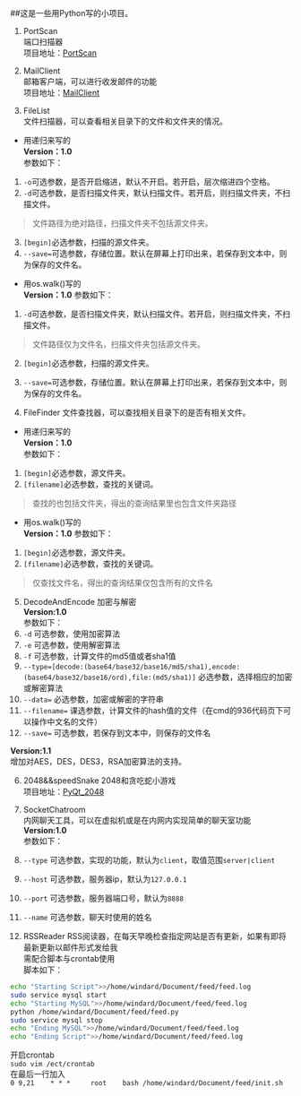 ##这是一些用Python写的小项目。          

1. PortScan             
端口扫描器                      
项目地址：[PortScan](https://github.com/windard/Port_Scan)           

2. MailClient            
邮箱客户端，可以进行收发邮件的功能                
项目地址：[MailClient](https://github.com/windard/MailClient)          

3. FileList             
文件扫描器，可以查看相关目录下的文件和文件夹的情况。              
 - 用递归来写的             
  **Version：1.0**                   
  参数如下：                 
  1. `-o`可选参数，是否开启缩进，默认不开启。若开启，层次缩进四个空格。
  2. `-d`可选参数，是否扫描文件夹，默认扫描文件。若开启，则扫描文件夹，不扫描文件。
  >文件路径为绝对路径，扫描文件夹不包括源文件夹。
  3. `[begin]`必选参数，扫描的源文件夹。
  4. `--save=`可选参数，存储位置。默认在屏幕上打印出来，若保存到文本中，则为保存的文件名。

 - 用os.walk()写的                 
  **Version：1.0**
  参数如下：            
  1. `-d`可选参数，是否扫描文件夹，默认扫描文件。若开启，则扫描文件夹，不扫描文件。
  >文件路径仅为文件名，扫描文件夹包括源文件夹。
  2. `[begin]`必选参数，扫描的源文件夹。
  3. `--save=`可选参数，存储位置。默认在屏幕上打印出来，若保存到文本中，则为保存的文件名。

4. FileFinder
文件查找器，可以查找相关目录下的是否有相关文件。
 - 用递归来写的             
  **Version：1.0**                
  参数如下：              
  1. `[begin]`必选参数，源文件夹。
  2. `[filename]`必选参数，查找的关键词。
  >查找的也包括文件夹，得出的查询结果里也包含文件夹路径
 - 用os.walk()写的              
  **Version：1.0**
  参数如下：
  1. `[begin]`必选参数，源文件夹。
  2. `[filename]`必选参数，查找的关键词。
  >仅查找文件名，得出的查询结果仅包含所有的文件名

5. DecodeAndEncode 
加密与解密          
**Version:1.0**              
参数如下：                  
 1. `-d` 可选参数，使用加密算法
 2. `-e` 可选参数，使用解密算法
 3. `-f` 可选参数，计算文件的md5值或者sha1值
 4. `--type=[decode:(base64/base32/base16/md5/sha1),encode:(base64/base32/base16/ord),file:(md5/sha1)]` 必选参数，选择相应的加密或解密算法
 5. `--data=` 必选参数，加密或解密的字符串
 6. `--filename=` 课选参数，计算文件的hash值的文件（在cmd的936代码页下可以操作中文名的文件）
 7. `--save=` 可选参数，若保存到文本中，则保存的文件名

**Version:1.1**                  
增加对AES，DES，DES3，RSA加密算法的支持。

6. 2048&&speedSnake
2048和贪吃蛇小游戏                           
项目地址：[PyQt_2048](https://github.com/windard/PyQt_2048)           

7. SocketChatroom        
内网聊天工具，可以在虚拟机或是在内网内实现简单的聊天室功能          
**Version:1.0**              
参数如下：          
1. `--type` 可选参数，实现的功能，默认为`client`，取值范围`server|client`          
2. `--host` 可选参数，服务器ip，默认为`127.0.0.1`           
3. `--port` 可选参数，服务器端口号，默认为`8888`           
4. `--name` 可选参数，聊天时使用的姓名                    

8. RSSReader
RSS阅读器，在每天早晚检查指定网站是否有更新，如果有即将最新更新以邮件形式发给我                     
需配合脚本与crontab使用                    
脚本如下：
```bash
echo "Starting Script">>/home/windard/Document/feed/feed.log
sudo service mysql start
echo "Starting MySQL">>/home/windard/Document/feed/feed.log
python /home/windard/Document/feed/feed.py
sudo service mysql stop
echo "Ending MySQL">>/home/windard/Document/feed/feed.log
echo "Ending Script">>/home/windard/Document/feed/feed.log
```
开启crontab                 
`sudo vim /ect/crontab`         
在最后一行加入                
`0 9,21    * * *     root    bash /home/windard/Document/feed/init.sh`


